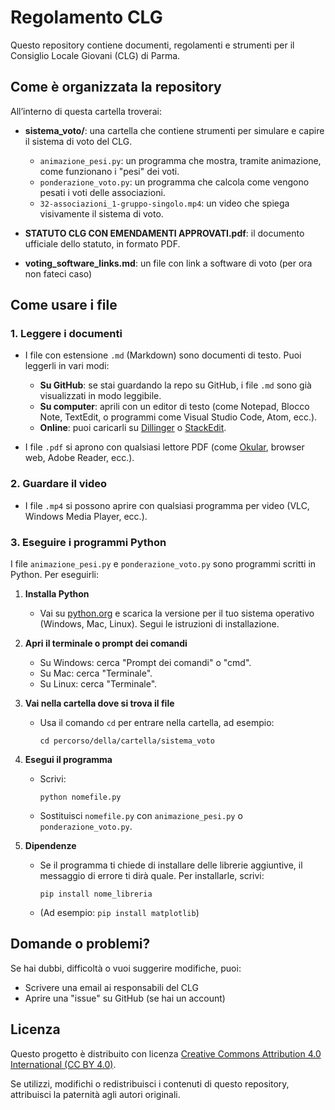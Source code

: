 
# Regolamento CLG

Questo repository contiene documenti, regolamenti e strumenti per il Consiglio Locale Giovani (CLG) di Parma.

## Come è organizzata la repository

All’interno di questa cartella troverai:

- **sistema_voto/**: una cartella che contiene strumenti per simulare e capire il sistema di voto del CLG.
	- `animazione_pesi.py`: un programma che mostra, tramite animazione, come funzionano i "pesi" dei voti.
	- `ponderazione_voto.py`: un programma che calcola come vengono pesati i voti delle associazioni.
	- `32-associazioni_1-gruppo-singolo.mp4`: un video che spiega visivamente il sistema di voto.

- **STATUTO CLG CON EMENDAMENTI APPROVATI.pdf**: il documento ufficiale dello statuto, in formato PDF.

- **voting_software_links.md**: un file con link a software di voto (per ora non fateci caso)

## Come usare i file

### 1. Leggere i documenti

- I file con estensione `.md` (Markdown) sono documenti di testo. Puoi leggerli in vari modi:
    - **Su GitHub**: se stai guardando la repo su GitHub, i file `.md` sono già visualizzati in modo leggibile.
	- **Su computer**: aprili con un editor di testo (come Notepad, Blocco Note, TextEdit, o programmi come Visual Studio Code, Atom, ecc.).
	- **Online**: puoi caricarli su [Dillinger](https://dillinger.io/) o [StackEdit](https://stackedit.io/).

- I file `.pdf` si aprono con qualsiasi lettore PDF (come [Okular](https://okular.kde.org/it/), browser web, Adobe Reader, ecc.).

### 2. Guardare il video

- I file `.mp4` si possono aprire con qualsiasi programma per video (VLC, Windows Media Player, ecc.).

### 3. Eseguire i programmi Python

I file `animazione_pesi.py` e `ponderazione_voto.py` sono programmi scritti in Python. Per eseguirli:

1. **Installa Python**
	 - Vai su [python.org](https://www.python.org/downloads/) e scarica la versione per il tuo sistema operativo (Windows, Mac, Linux). Segui le istruzioni di installazione.

2. **Apri il terminale o prompt dei comandi**
	 - Su Windows: cerca "Prompt dei comandi" o "cmd".
	 - Su Mac: cerca "Terminale".
	 - Su Linux: cerca "Terminale".

3. **Vai nella cartella dove si trova il file**
	 - Usa il comando `cd` per entrare nella cartella, ad esempio:
		 ```
		 cd percorso/della/cartella/sistema_voto
		 ```

4. **Esegui il programma**
	 - Scrivi:
		 ```
		 python nomefile.py
		 ```
	 - Sostituisci `nomefile.py` con `animazione_pesi.py` o `ponderazione_voto.py`.

5. **Dipendenze**
	 - Se il programma ti chiede di installare delle librerie aggiuntive, il messaggio di errore ti dirà quale. Per installarle, scrivi:
		 ```
		 pip install nome_libreria
		 ```
	 - (Ad esempio: `pip install matplotlib`)

## Domande o problemi?

Se hai dubbi, difficoltà o vuoi suggerire modifiche, puoi:
- Scrivere una email ai responsabili del CLG
- Aprire una "issue" su GitHub (se hai un account)

## Licenza

Questo progetto è distribuito con licenza [Creative Commons Attribution 4.0 International (CC BY 4.0)](https://creativecommons.org/licenses/by/4.0/deed.it).

Se utilizzi, modifichi o redistribuisci i contenuti di questo repository, attribuisci la paternità agli autori originali.
